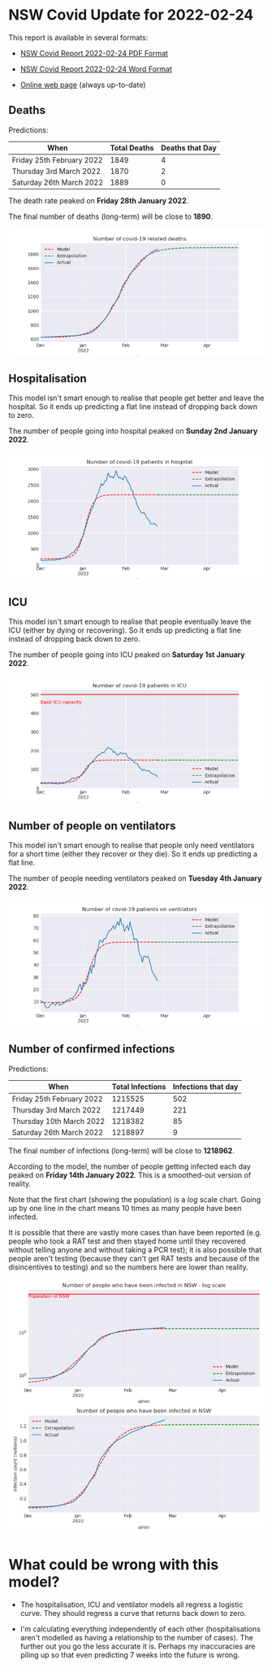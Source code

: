 # NSW Covid Update for 2022-02-24

This report is available in several formats:

- [NSW Covid Report 2022-02-24 PDF Format](https://github.com/solresol/yet-another-pandemic-prediction/raw/main/output/2022-02-24/nsw-covid-report-2022-02-24.pdf)

- [NSW Covid Report 2022-02-24 Word Format](https://github.com/solresol/yet-another-pandemic-prediction/raw/main/output/2022-02-24/nsw-covid-report-2022-02-24.docx)

- [Online web page](https://github.com/solresol/yet-another-pandemic-prediction/tree/main/output/README.md) (always up-to-date)

## Deaths

Predictions:

| When | Total Deaths | Deaths that Day |
| ---- | ------------ | --------------- |
| Friday 25th February 2022 | 1849 | 4 |
| Thursday 3rd March 2022 | 1870 | 2 |
| Saturday 26th March 2022 | 1889 | 0 |

The death rate peaked on **Friday 28th January 2022**.

The final number of deaths (long-term) will
be close to **1890**.

![](2022-02-24/deaths.png)



## Hospitalisation

This model isn't smart enough to realise that people get better and leave the hospital.
So it ends up predicting a flat line instead of dropping back down to zero.

The number of people going into hospital peaked on **Sunday 2nd January 2022**.

![](2022-02-24/hospitalisation.png)

## ICU

This model isn't smart enough to realise that people eventually leave the ICU
(either by dying or recovering).
So it ends up predicting a flat line instead of dropping back down to zero.

The number of people going into ICU peaked on **Saturday 1st January 2022**.

![](2022-02-24/icu.png)

## Number of people on ventilators

This model isn't smart enough to realise that people only need ventilators for
a short time (either they recover or they die). So it ends up predicting a flat line.

The number of people needing ventilators peaked on **Tuesday 4th January 2022**.

![](2022-02-24/ventilators.png)

## Number of confirmed infections

Predictions:

| When | Total Infections | Infections that day |
| ---- | ------------ | --------------- |
| Friday 25th February 2022 | 1215525 | 502 |
| Thursday 3rd March 2022 | 1217449 | 221 |
| Thursday 10th March 2022 | 1218382 | 85 |
| Saturday 26th March 2022 | 1218897 | 9 |

The final number of infections (long-term) will
be close to **1218962**.


According to the model, the number of people getting infected each day peaked on **Friday 14th January 2022**. This is a smoothed-out version of reality.

Note that the first chart (showing the population) is a *log* scale chart. Going up by one line in the chart means 10 times as many people have been infected. 

It is possible that there are vastly more cases than have been
reported (e.g. people who took a RAT test and then stayed home until
they recovered without telling anyone and without taking a PCR test);
it is also possible that people aren't testing (because they can't get
RAT tests and because of the disincentives to testing) and so the
numbers here are lower than reality.


![](2022-02-24/infection.png)



# What could be wrong with this model?

- The hospitalisation, ICU and ventilator models all regress a logistic curve. They
should regress a curve that returns back down to zero.

- I'm calculating everything independently of each other (hospitalisations aren't modelled as having a relationship to the number of cases). The further out you go the less accurate it is. Perhaps my inaccuracies are piling up so that even predicting 7 weeks into the future is wrong.

